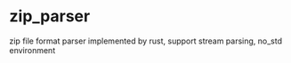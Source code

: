 # zip_parser
zip file format parser implemented by rust, support stream parsing, no_std environment
